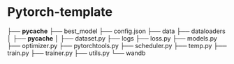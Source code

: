 # Pytorch-template

├── __pycache__
├── best_model
├── config.json
├── data
├── dataloaders
│   ├── __pycache__
│   ├── dataset.py
├── logs
├── loss.py
├── models.py
├── optimizer.py
├── pytorchtools.py
├── scheduler.py
├── temp.py
├── train.py
├── trainer.py
├── utils.py
└── wandb
